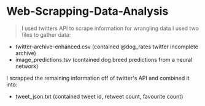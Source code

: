 # Web-Scrapping-Data-Analysis
>I used twitters API to scrape information for wrangling data
>I used two files to gather data:
- twitter-archive-enhanced.csv (contained @dog_rates twitter incomplete archive)
- image_predictions.tsv (contained dog breed predictions from a neural network)

I scrapped the remaining information off of twitter's API and combined it into:
- tweet_json.txt (contained tweet id, retweet count, favourite count)
